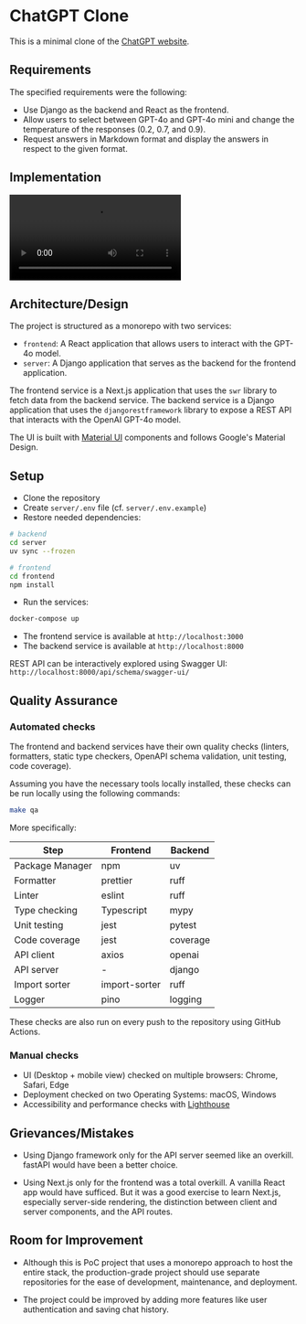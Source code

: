 # ChatGPT Clone

This is a minimal clone of the [ChatGPT website](https://chat.openai.com/).

## Requirements

The specified requirements were the following:

- Use Django as the backend and React as the frontend.
- Allow users to select between GPT-4o and GPT-4o mini and change the
  temperature of the responses (0.2, 0.7, and 0.9).
- Request answers in Markdown format and display the answers in respect to the
  given format.

## Implementation

![](demo.mov)

## Architecture/Design

The project is structured as a monorepo with two services:

- `frontend`: A React application that allows users to interact with the GPT-4o
  model.
- `server`: A Django application that serves as the backend for the frontend
  application.

The frontend service is a Next.js application that uses the `swr` library to
fetch data from the backend service. The backend service is a Django application
that uses the `djangorestframework` library to expose a REST API that interacts
with the OpenAI GPT-4o model.

The UI is built with [Material UI](https://mui.com/material-ui/getting-started/)
components and follows Google's Material Design.

## Setup

- Clone the repository
- Create `server/.env` file (cf. `server/.env.example`)
- Restore needed dependencies:

```bash
# backend
cd server
uv sync --frozen

# frontend
cd frontend
npm install
```

- Run the services:

```bash
docker-compose up
```

- The frontend service is available at `http://localhost:3000`
- The backend service is available at `http://localhost:8000`

REST API can be interactively explored using Swagger UI:  
 `http://localhost:8000/api/schema/swagger-ui/`

## Quality Assurance

### Automated checks

The frontend and backend services have their own quality checks (linters,
formatters, static type checkers, OpenAPI schema validation, unit testing, code
coverage).

Assuming you have the necessary tools locally installed, these checks can be run
locally using the following commands:

```bash
make qa
```

More specifically:

| Step            | Frontend      | Backend  |
| --------------- | ------------- | -------- |
| Package Manager | npm           | uv       |
| Formatter       | prettier      | ruff     |
| Linter          | eslint        | ruff     |
| Type checking   | Typescript    | mypy     |
| Unit testing    | jest          | pytest   |
| Code coverage   | jest          | coverage |
| API client      | axios         | openai   |
| API server      | -             | django   |
| Import sorter   | import-sorter | ruff     |
| Logger          | pino          | logging  |

These checks are also run on every push to the repository using GitHub Actions.

### Manual checks

- UI (Desktop + mobile view) checked on multiple browsers: Chrome, Safari, Edge
- Deployment checked on two Operating Systems: macOS, Windows
- Accessibility and performance checks with [Lighthouse](https://developers.google.com/web/tools/lighthouse)

## Grievances/Mistakes

- Using Django framework only for the API server seemed like an overkill.
  fastAPI would have been a better choice.

- Using Next.js only for the frontend was a total overkill. A vanilla React app
  would have sufficed. But it was a good exercise to learn Next.js, especially
  server-side rendering, the distinction between client and server components,
  and the API routes.

## Room for Improvement

- Although this is PoC project that uses a monorepo approach to host the entire
  stack, the production-grade project should use separate repositories for the
  ease of development, maintenance, and deployment.

- The project could be improved by adding more features like user authentication
  and saving chat history.

